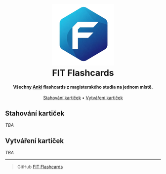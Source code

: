 <h1 align="center">
  <br>
  <a href="http://www.amitmerchant.com/electron-markdownify"><img src="./Assets/logo.png" alt="Markdownify" width="200"></a>
  <br>
  FIT Flashcards
  <br>
</h1>

<h4 align="center">Všechny <a href="https://apps.ankiweb.net/" target="_blank">Anki</a na jednom místě. > flashcards z magisterského studia na jednom místě.</h4>

<p align="center">
  <a href="#stahování-kartiček">Stahování kartiček</a> •
  <a href="#vytváření-kartiček">Vytváření kartiček</a>
</p>

## Stahování kartiček

_TBA_

## Vytváření kartiček

_TBA_

---

> GitHub [FIT Flashcards](https://github.com/Morcinus/FIT-Notes)

